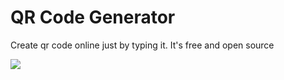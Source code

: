 # QR Code Generator
Create qr code online just by typing it. It's free and open source

[![](https://raw.githubusercontent.com/misircoder/qr/master/assets/image.png)](https://themisir.github.io/qr/)
